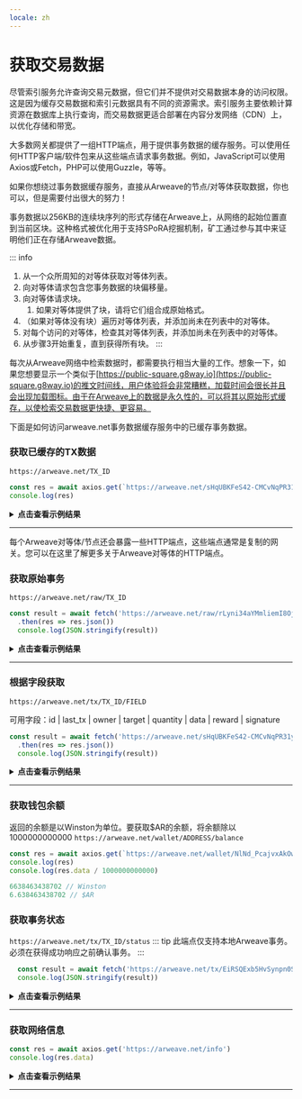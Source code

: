 ```yaml
---
locale: zh
---
```

# 获取交易数据
尽管索引服务允许查询交易元数据，但它们并不提供对交易数据本身的访问权限。这是因为缓存交易数据和索引元数据具有不同的资源需求。索引服务主要依赖计算资源在数据库上执行查询，而交易数据更适合部署在内容分发网络（CDN）上，以优化存储和带宽。

大多数网关都提供了一组HTTP端点，用于提供事务数据的缓存服务。可以使用任何HTTP客户端/软件包来从这些端点请求事务数据。例如，JavaScript可以使用Axios或Fetch，PHP可以使用Guzzle，等等。

如果你想绕过事务数据缓存服务，直接从Arweave的节点/对等体获取数据，你也可以，但是需要付出很大的努力！

事务数据以256KB的连续块序列的形式存储在Arweave上，从网络的起始位置直到当前区块。这种格式被优化用于支持SPoRA挖掘机制，矿工通过参与其中来证明他们正在存储Arweave数据。

::: info
1. 从一个众所周知的对等体获取对等体列表。
1. 向对等体请求包含您事务数据的块偏移量。
1. 向对等体请求块。
    1. 如果对等体提供了块，请将它们组合成原始格式。
1. （如果对等体没有块）遍历对等体列表，并添加尚未在列表中的对等体。
1. 对每个访问的对等体，检查其对等体列表，并添加尚未在列表中的对等体。
1. 从步骤3开始重复，直到获得所有块。
:::

每次从Arweave网络中检索数据时，都需要执行相当大量的工作。想象一下，如果您想要显示一个类似于[https://public-square.g8way.io](https://public-square.g8way.io)的推文时间线，用户体验将会非常糟糕，加载时间会很长并且会出现加载图标。由于在Arweave上的数据是永久性的，可以将其以原始形式缓存，以使检索交易数据更快捷、更容易。

下面是如何访问arweave.net事务数据缓存服务中的已缓存事务数据。

### 获取已缓存的TX数据

`https://arweave.net/TX_ID`

```js
const res = await axios.get(`https://arweave.net/sHqUBKFeS42-CMCvNqPR31yEP63qSJG3ImshfwzJJF8`)
console.log(res)
```

<details>
<summary><b>点击查看示例结果</b></summary>

```json
{
    "data": {
        "ticker": "ANT-PENDING",
        "name": "pending",
        "owner": "NlNd_PcajvxAkOweo7rZHJKiIJ7vW1WXt9vb6CzGmC0",
        "controller": "NlNd_PcajvxAkOweo7rZHJKiIJ7vW1WXt9vb6CzGmC0",
        "evolve": null,
        "records": {
            "@": "As-g0fqvO_ALZpSI8yKfCZaFtnmuwWasY83BQ520Duw"
        },
        "balances": {
            "NlNd_PcajvxAkOweo7rZHJKiIJ7vW1WXt9vb6CzGmC0": 1
        }
    },
    "status": 200,
    "statusText": "",
    "headers": {
        "cache-control": "public,must-revalidate,max-age=2592000",
        "content-length": "291",
        "content-type": "application/json; charset=utf-8"
    },
    "config": {
        "transitional": {
            "silentJSONParsing": true,
            "forcedJSONParsing": true,
            "clarifyTimeoutError": false
        },
        "adapter": [
            "xhr",
            "http"
        ],
        "transformRequest": [
            null
        ],
        "transformResponse": [
            null
        ],
        "timeout": 0,
        "xsrfCookieName": "XSRF-TOKEN",
        "xsrfHeaderName": "X-XSRF-TOKEN",
        "maxContentLength": -1,
        "maxBodyLength": -1,
        "env": {},
        "headers": {
            "Accept": "application/json, text/plain, */*"
        },
        "method": "get",
        "url": "https://arweave.net/sHqUBKFeS42-CMCvNqPR31yEP63qSJG3ImshfwzJJF8"
    },
    "request": {}
}

```
</details>
<hr />

每个Arweave对等体/节点还会暴露一些HTTP端点，这些端点通常是复制的网关。您可以在这里了解更多关于Arweave对等体的HTTP端点。

### 获取原始事务
`https://arweave.net/raw/TX_ID`
```js
const result = await fetch('https://arweave.net/raw/rLyni34aYMmliemI8OjqtkE_JHHbFMb24YTQHGe9geo')
  .then(res => res.json())
  console.log(JSON.stringify(result))
```

<details>
<summary><b>点击查看示例结果</b></summary>

```json
{
  "manifest": "arweave/paths",
  "version": "0.1.0",
  "index": {
    "path": "index.html"
  },
  "paths": {
    "index.html": {
      "id": "FOPrEoqqk184Bnk9KrnQ0MTZFOM1oXb0JZjJqhluv78"
    }
  }
}
```

</details>
<hr/>

### 根据字段获取
`https://arweave.net/tx/TX_ID/FIELD`

可用字段：id | last_tx | owner | target | quantity | data | reward | signature
```js
const result = await fetch('https://arweave.net/sHqUBKFeS42-CMCvNqPR31yEP63qSJG3ImshfwzJJF8/data')
  .then(res => res.json())
  console.log(JSON.stringify(result))
```

<details>
<summary><b>点击查看示例结果</b></summary>

```json
{
  "ticker":"ANT-PENDING",
  "name":"pending",
  "owner":"NlNd_PcajvxAkOweo7rZHJKiIJ7vW1WXt9vb6CzGmC0",
  "controller":"NlNd_PcajvxAkOweo7rZHJKiIJ7vW1WXt9vb6CzGmC0",
  "evolve":null,
  "records": {
    "@":"As-g0fqvO_ALZpSI8yKfCZaFtnmuwWasY83BQ520Duw"
  },
  "balances":{"NlNd_PcajvxAkOweo7rZHJKiIJ7vW1WXt9vb6CzGmC0":1}
}
```
</details>
<hr />

### 获取钱包余额
返回的余额是以Winston为单位。要获取$AR的余额，将余额除以1000000000000
`https://arweave.net/wallet/ADDRESS/balance`
```js
const res = await axios.get(`https://arweave.net/wallet/NlNd_PcajvxAkOweo7rZHJKiIJ7vW1WXt9vb6CzGmC0/balance`)
console.log(res)
console.log(res.data / 1000000000000)

6638463438702 // Winston
6.638463438702 // $AR
```

### 获取事务状态
`https://arweave.net/tx/TX_ID/status`
::: tip
此端点仅支持本地Arweave事务。必须在获得成功响应之前确认事务。
:::

```js
  const result = await fetch('https://arweave.net/tx/EiRSQExb5HvSynpn0S7_dDnwcws1AJMxoYx4x7nWoho/status').then(res => res.json())
  console.log(JSON.stringify(result))
```
<details>
<summary><b>点击查看示例结果</b></summary>

```json
{
  "block_height":1095552,"block_indep_hash":"hyhLEyOw5WcIhZxq-tlnxhnEFgKChKHFrMoUdgIg2Sw0WoBMbdx6uSJKjxnQWon3","number_of_confirmations":10669
}

```
</details>
<hr />

### 获取网络信息

```js
const res = await axios.get('https://arweave.net/info')
console.log(res.data)
```

<details>
<summary><b>点击查看示例结果</b></summary>

```json
{
    "network": "arweave.N.1",
    "version": 5,
    "release": 53,
    "height": 1106211,
    "current": "bqPU_7t-TdRIxgsja0ftgEMNnlGL6OX621LPJJzYP12w-uB_PN4F7qRYD-DpIuRu",
    "blocks": 1092577,
    "peers": 13922,
    "queue_length": 0,
    "node_state_latency": 0
}

```
</details>
<hr />